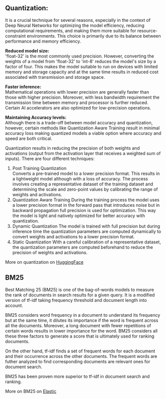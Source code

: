


## Quantization:
It is a crucial technique for several reasons, especially in the context of Deep Neural Networks for optimizing the model efficiency, reducing computational requirements, and making them more suitable for resource-constraint environments. This choice is primarily due to its balance between performance and memory efficiency.

**Reduced model size:**  
'float-32' is the most commonly used precision. However, converting the weights of a model from 'float-32' to 'int-8' reduces the model's size by a factor of four. This makes the model suitable to run on devices with limited memory and storage capacity and at the same time results in reduced cost associated with transmission and storage space.  

**Faster inference:**  
Mathematical operations with lower precision are generally faster than those with higher precision. Moreover, with less bandwidth requirement the transmission time between memory and processor is further reduced. Certain AI accelerators are also optimized for low-precision operations.

**Maintaining Accuracy levels:**  
Although there is a trade-off between model accuracy and quantization, however, certain methods like Quantization Aware Training result in minimal accuracy loss making quantized models a viable option where accuracy and speed are both critical.

Quantization results in reducing the precision of both weights and activations (output from the activation layer that receives a weighted sum of inputs). There are four different techniques:  
1. Post Training Quantization  
   Converts a pre-trained model to a lower precision format. This results in a lightweight model although with a loss of accuracy. The process involves creating a representative dataset of the training dataset and determining the scale and zero-point values by calibrating the range of weights and activations.
3. Quantization Aware Training
   During the training process the model uses a lower precision format in the forward pass that introduces noise but in backward propagation full precision is used for optimization. This way the model is light and natively optimized for better accuracy with quantization.
5. Dynamic Quantization
   The model is trained with full precision but during inference time the quantization parameters are computed dynamically to convert weights and activations to a lower precision format.
7. Static Quantization
  With a careful calibration of a representative dataset, the quantization parameters are computed beforehand to reduce the precision of weights and activations.


More on quantization on [HuggingFace](https://huggingface.co/docs/optimum/en/concept_guides/quantization#quantization)


## BM25
Best Matching 25 (BM25) is one of the bag-of-words models to measure the rank of documents in search results for a given query. It is a modified version of tf-idf taking frequency threshold and document length into account.  

BM25 considers word frequency in a document to understand its frequency but at the same time, it dilutes its importance if the word is frequent across all the documents. Moreover, a long document with fewer repetitions of certain words results in lower importance for the word. BM25 considers all these three factors to generate a score that is ultimately used for ranking documents.  

On the other hand, tf-idf finds a set of frequent words for each document and their occurrence across the other documents. The frequent words are futher analyzed to find corresponding documents are relevant ones for document search.  

BM25 has been proven more superior to tf-idf in document search and ranking.  

More on BM25 on [Elastic](https://www.elastic.co/blog/practical-bm25-part-2-the-bm25-algorithm-and-its-variables)


